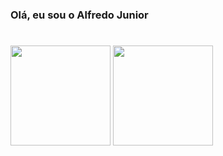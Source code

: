 ### Olá, eu sou o Alfredo Junior 

#

<div>
<img height="160em" src="https://github-readme-stats.vercel.app/api?username=alfredoMjunior&show_icons=true&theme=dark"/>
<img height="160em" src ="https://github-readme-stats.vercel.app/api/top-langs/?username=alfredoMjunior&layout=compact&theme=dark&langs_count=8"/>
</div>
